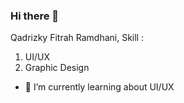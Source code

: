 ### Hi there 👋
Qadrizky Fitrah Ramdhani,
Skill : 
1. UI/UX
2. Graphic Design

- 🌱 I’m currently learning about UI/UX
